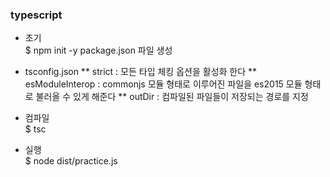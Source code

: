 ### typescript


* 초기  
$ npm init -y
package.json 파일 생성

* tsconfig.json
** strict : 모든 타입 체킹 옵션을 활성화 한다
** esModuleInterop :  commonjs 모듈 형태로 이루어진 파일을 es2015 모듈 형태로 불러올 수 있게 해준다
** outDir : 컴파일된 파일들이 저장되는 경로를 지정

* 컴파일  
$ tsc

* 실행  
$ node dist/practice.js



